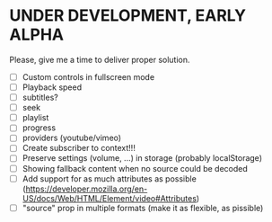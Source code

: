 UNDER DEVELOPMENT, EARLY ALPHA
===============================

Please, give me a time to deliver proper solution.

* [ ] Custom controls in fullscreen mode
* [ ] Playback speed
* [ ] subtitles?
* [ ] seek
* [ ] playlist
* [ ] progress
* [ ] providers (youtube/vimeo)
* [ ] Create subscriber to context!!!
* [ ] Preserve settings (volume, ...) in storage (probably localStorage)
* [ ] Showing fallback content when no source could be decoded
* [ ] Add support for as much attributes as possible (https://developer.mozilla.org/en-US/docs/Web/HTML/Element/video#Attributes)
* [ ] "source" prop in multiple formats (make it as flexible, as pissible)
